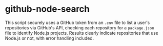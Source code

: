 # github-node-search
This script securely uses a GitHub token from an `.env` file to list a user's repositories via GitHub's API, checking each repository for a `package.json` file to identify Node.js projects. Results clearly indicate repositories that use Node.js or not, with error handling included.
